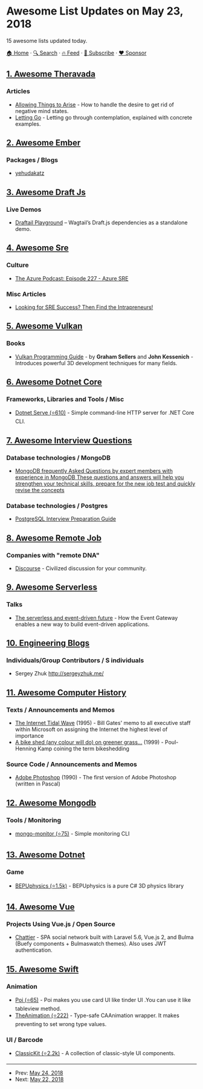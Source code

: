 # Awesome List Updates on May 23, 2018

15 awesome lists updated today.

[🏠 Home](/README.md) · [🔍 Search](https://www.trackawesomelist.com/search/) · [🔥 Feed](https://www.trackawesomelist.com/rss.xml) · [📮 Subscribe](https://trackawesomelist.us17.list-manage.com/subscribe?u=d2f0117aa829c83a63ec63c2f&id=36a103854c) · [❤️  Sponsor](https://github.com/sponsors/theowenyoung)



## [1. Awesome Theravada](/content/johnjago/awesome-theravada/README.md)

### Articles

*   [Allowing Things to Arise](http://buddhanet.net/4noble19.htm) - How to handle the desire to get rid of negative mind states.
*   [Letting Go](http://buddhanet.net/4noble14.htm) - Letting go through contemplation, explained with concrete examples.

## [2. Awesome Ember](/content/ember-community-russia/awesome-ember/README.md)

### Packages / Blogs

*   [yehudakatz](https://yehudakatz.com/)

## [3. Awesome Draft Js](/content/nikgraf/awesome-draft-js/README.md)

### Live Demos

*   [Draftail Playground](https://draftail-playground.herokuapp.com/) – Wagtail’s Draft.js dependencies as a standalone demo.

## [4. Awesome Sre](/content/dastergon/awesome-sre/README.md)

### Culture

*   [The Azure Podcast: Episode 227 - Azure SRE](http://azpodcast.azurewebsites.net/post/Episode-227-Azure-SRE1)

### Misc Articles

*   [Looking for SRE Success? Then Find the Intrapreneurs!](https://www.linkedin.com/pulse/looking-sre-success-find-intrapreneurs-josh-gilliland/)

## [5. Awesome Vulkan](/content/vinjn/awesome-vulkan/README.md)

### Books

*   [Vulkan Programming Guide](https://www.amazon.com/Vulkan-Programming-Guide-Official-Learning/dp/0134464540) - by **Graham Sellers** and **John Kessenich** - Introduces powerful 3D development techniques for many fields.

## [6. Awesome Dotnet Core](/content/thangchung/awesome-dotnet-core/README.md)

### Frameworks, Libraries and Tools / Misc

*   [Dotnet Serve (⭐610)](https://github.com/natemcmaster/dotnet-serve) - Simple command-line HTTP server for .NET Core CLI.

## [7. Awesome Interview Questions](/content/DopplerHQ/awesome-interview-questions/README.md)

### Database technologies / MongoDB

*   [MongoDB frequently Asked Questions by expert members with experience in MongoDB These questions and answers will help you strengthen your technical skills, prepare for the new job test and quickly revise the concepts](http://www.globalguideline.com/interview_questions/Questions.php?sc=MongoDB)

### Database technologies / Postgres

*   [PostgreSQL Interview Preparation Guide](http://www.globalguideline.com/interview_questions/Questions.php?sc=postgresqk_database_)

## [8. Awesome Remote Job](/content/lukasz-madon/awesome-remote-job/README.md)

### Companies with "remote DNA"

*   [Discourse](https://www.discourse.org/team) - Civilized discussion for your community.

## [9. Awesome Serverless](/content/pmuens/awesome-serverless/README.md)

### Talks

*   [The serverless and event-driven future](https://www.youtube.com/watch?v=TZPPjAv12KU) - How the Event Gateway enables a new way to build event-driven applications.

## [10. Engineering Blogs](/content/kilimchoi/engineering-blogs/README.md)

### Individuals/Group Contributors / S individuals

*   Sergey Zhuk <http://sergeyzhuk.me/>

## [11. Awesome Computer History](/content/watson/awesome-computer-history/README.md)

### Texts / Announcements and Memos

*   [The Internet Tidal Wave](http://www.lettersofnote.com/2011/07/internet-tidal-wave.html) (1995) - Bill Gates' memo to all executive staff within Microsoft on assigning the Internet the highest level of importance
*   [A bike shed (any colour will do) on greener grass...](http://phk.freebsd.dk/sagas/bikeshed.html) (1999) - Poul-Henning Kamp coining the term bikeshedding

### Source Code / Announcements and Memos

*   [Adobe Photoshop](http://www.computerhistory.org/atchm/adobe-photoshop-source-code/) (1990) - The first version of Adobe Photoshop (written in Pascal)

## [12. Awesome Mongodb](/content/ramnes/awesome-mongodb/README.md)

### Tools / Monitoring

*   [mongo-monitor (⭐75)](https://github.com/dwmkerr/mongo-monitor) - Simple monitoring CLI

## [13. Awesome Dotnet](/content/quozd/awesome-dotnet/README.md)

### Game

*   [BEPUphysics (⭐1.5k)](https://github.com/bepu/bepuphysics2) - BEPUphysics is a pure C# 3D physics library

## [14. Awesome Vue](/content/vuejs/awesome-vue/README.md)

### Projects Using Vue.js / Open Source

*   [Chattier](https://github.com/raniesantos/chattier) - SPA social network built with Laravel 5.6, Vue.js 2, and Bulma (Buefy components + Bulmaswatch themes). Also uses JWT authentication.

## [15. Awesome Swift](/content/matteocrippa/awesome-swift/README.md)

### Animation

*   [Poi (⭐65)](https://github.com/HideakiTouhara/Poi) - Poi makes you use card UI like tinder UI .You can use it like tableview method.
*   [TheAnimation (⭐222)](https://github.com/marty-suzuki/TheAnimation) - Type-safe CAAnimation wrapper. It makes preventing to set wrong type values.

### UI / Barcode

*   [ClassicKit (⭐2.2k)](https://github.com/Baddaboo/ClassicKit) - A collection of classic-style UI components.

---

- Prev: [May 24, 2018](/content/2018/05/24/README.md)
- Next: [May 22, 2018](/content/2018/05/22/README.md)